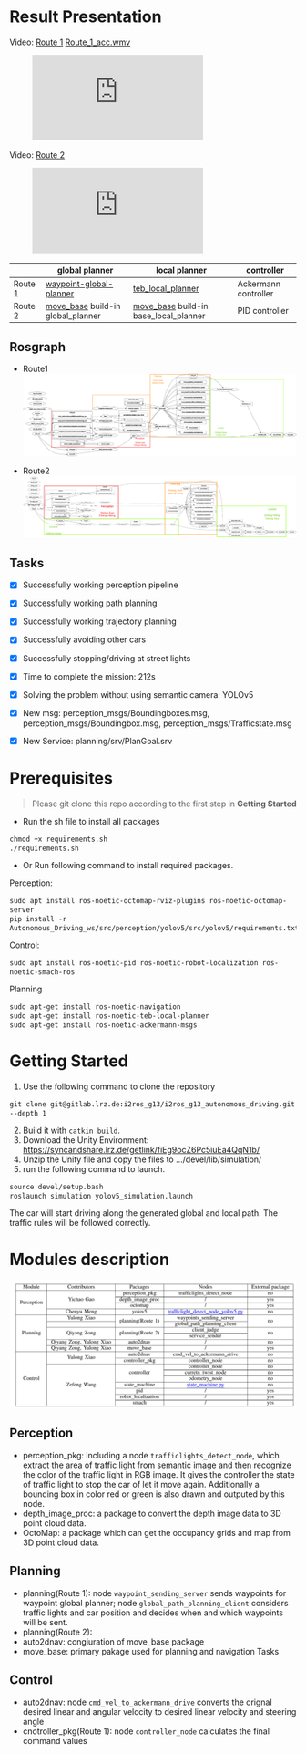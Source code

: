 # Result Presentation

Video: [Route 1](https://drive.google.com/file/d/1q7wo_83JWUoRK_NPq6S9dEWp2XwJMmIj/view?usp=drive_link)
[Route_1_acc.wmv](/uploads/8c18a7bc78ccc100144c4592ae8106f6/Route_1_acc.wmv)

<figure class="video_container">
  <iframe src="https://drive.google.com/file/d/1q7wo_83JWUoRK_NPq6S9dEWp2XwJMmIj/preview" frameborder="0" allowfullscreen="true"> </iframe>
</figure>

Video: [Route 2](https://drive.google.com/file/d/13j84ydKm6jeO1DN4xlv6FYHlcqDo4qkU/view?usp=drive_link)

<figure class="video_container">
  <iframe src="https://drive.google.com/file/d/13j84ydKm6jeO1DN4xlv6FYHlcqDo4qkU/preview" frameborder="0" allowfullscreen="true"> </iframe>
</figure>

|                 | global planner | local planner | controller |
| --------------- | --------------- | --------------- | --------------- |
|    Route 1  | [waypoint-global-planner](https://github.com/gkouros/waypoint-global-planner)  |   [teb_local_planner](http://wiki.ros.org/teb_local_planner)   | Ackermann controller |
|   Route 2  | [move_base](http://wiki.ros.org/move_base) build-in global_planner   | [move_base](http://wiki.ros.org/move_base) build-in base_local_planner| PID controller |

## Rosgraph
- Route1
![Route1](figure/rosgraph1.png)

- Route2
![Route2](figure/rosgraph2.png)

## Tasks
- [x] Successfully working perception pipeline 
- [x] Successfully working path planning
- [x] Successfully working trajectory planning 
- [x] Successfully avoiding other cars
- [x] Successfully stopping/driving at street lights 
- [x] Time to complete the mission: 212s
- [x] Solving the problem without using semantic camera: YOLOv5
- [x] New msg: perception_msgs/Boundingboxes.msg, perception_msgs/Boundingbox.msg, perception_msgs/Trafficstate.msg
- [x] New Service: planning/srv/PlanGoal.srv



# Prerequisites
> Please git clone this repo according to the first step in **Getting Started**

- Run the sh file to install all packages

```shell
chmod +x requirements.sh
./requirements.sh
```

- Or Run following command to install required packages.

Perception:
```shell
sudo apt install ros-noetic-octomap-rviz-plugins ros-noetic-octomap-server
pip install -r Autonomous_Driving_ws/src/perception/yolov5/src/yolov5/requirements.txt
```

Control:
```shell
sudo apt install ros-noetic-pid ros-noetic-robot-localization ros-noetic-smach-ros
```

Planning
```shell
sudo apt-get install ros-noetic-navigation
sudo apt-get install ros-noetic-teb-local-planner
sudo apt-get install ros-noetic-ackermann-msgs
```

# Getting Started

1. Use the following command to clone the repository
```shell
git clone git@gitlab.lrz.de:i2ros_g13/i2ros_g13_autonomous_driving.git --depth 1

```
2. Build it with `catkin build`.
3. Download the Unity Environment: https://syncandshare.lrz.de/getlink/fiEg9ocZ6Pc5iuEa4QqN1b/
4. Unzip the Unity file and copy the files to .../devel/lib/simulation/
5. run the following command to launch.
```shell
source devel/setup.bash
roslaunch simulation yolov5_simulation.launch 
```

  
The car will start driving along the generated global and local path.
The traffic rules will be followed correctly.

# Modules description
![Route1](figure/Modules.png)

## Perception
- perception_pkg: including a node ```trafficlights_detect_node```, which extract the area of traffic light from semantic image and then recognize the color of the traffic light in RGB image. It gives the controller the state of traffic light to stop the car of let it move again. Additionally a bounding box in color red or green is also drawn and outputed by this node.
- depth_image_proc: a package to convert the depth image data to 3D point cloud data.
- OctoMap: a package which can get the occupancy grids and map from 3D point cloud data.

## Planning
- planning(Route 1): node `waypoint_sending_server` sends waypoints for waypoint global planner; node `global_path_planning_client` considers traffic lights and car position and decides when and which waypoints will be sent.
- planning(Route 2):
- auto2dnav: congiuration of move_base package
- move_base: primary pakage used for planning and navigation Tasks

## Control
- auto2dnav: node `cmd_vel_to_ackermann_drive` converts the orignal desired linear and angular velocity to desired linear velocity and steering angle
- cnotroller_pkg(Route 1): node `controller_node` calculates the final command values  
